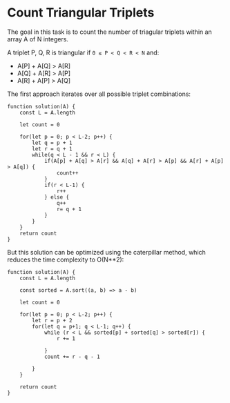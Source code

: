 # Count Triangular Triplets

The goal in this task is to count the number of triagular triplets within an array A of N integers. 

A triplet P, Q, R is triangular if `0 ≤ P < Q < R < N` and:
* A[P] + A[Q] > A[R]
* A[Q] + A[R] > A[P]
* A[R] + A[P] > A[Q]

The first approach iterates over all possible triplet combinations:

```
function solution(A) {
    const L = A.length

    let count = 0
    
    for(let p = 0; p < L-2; p++) {
        let q = p + 1
        let r = q + 1
        while(q < L - 1 && r < L) {
            if(A[p] + A[q] > A[r] && A[q] + A[r] > A[p] && A[r] + A[p] > A[q]) {
                count++
            }
            if(r < L-1) {
                r++
            } else {
                q++
                r= q + 1
            }
        }
    }
    return count
}
```

But this solution can be optimized using the caterpillar method, which reduces the time complexity to O(N**2):

```
function solution(A) {
    const L = A.length

    const sorted = A.sort((a, b) => a - b)

    let count = 0

    for(let p = 0; p < L-2; p++) {
        let r = p + 2
        for(let q = p+1; q < L-1; q++) {
            while (r < L && sorted[p] + sorted[q] > sorted[r]) {
                r += 1
                
            }
            count += r - q - 1
            
        }
    }

    return count
}
```
